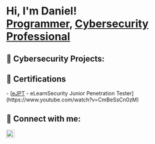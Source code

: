 <h1>Hi, I'm Daniel! <br/><a href="https://github.com/danielserbu">Programmer</a>, <a href="https://www.linkedin.com/in/daniel-serbu/">Cybersecurity Professional</a>

<h2> 🤳 Cybersecurity Projects:</h2>
  

<h2> 🤳 Certifications</h2>
  - [<a href="https://elearnsecurity.com/product/ejpt-certification/">eJPT</a> - eLearnSecurity Junior Penetration Tester] (https://www.youtube.com/watch?v=CmBeSsCn0zM)
  
<h2> 🤳 Connect with me:</h2>

<!-- [<img align="left" alt="Daniel Serbu | Twitter" width="22px" src="https://cdn.jsdelivr.net/npm/simple-icons@v3/icons/twitter.svg" />][twitter] -->
[<img align="left" alt="Daniel Serbu | LinkedIn" width="22px" src="https://cdn.jsdelivr.net/npm/simple-icons@v3/icons/linkedin.svg" />][linkedin]

<!-- [twitter]: https://twitter.com/danielserbu -->
[linkedin]: https://linkedin.com/in/daniel-serbu

<!--
**danielserbu/danielserbu** is a ✨ _special_ ✨ repository because its `README.md` (this file) appears on your GitHub profile.

Here are some ideas to get you started:

- 🔭 I’m currently working on ...
- 🌱 I’m currently learning ...
- 👯 I’m looking to collaborate on ...
- 🤔 I’m looking for help with ...
- 💬 Ask me about ...
- 📫 How to reach me: ...
- 😄 Pronouns: ...
- ⚡ Fun fact: ...
-->
